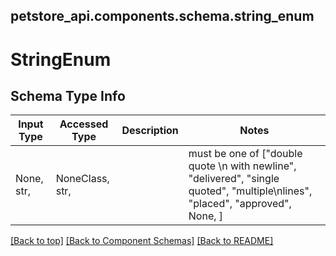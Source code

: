 <a name="top"></a>
## petstore_api.components.schema.string_enum
# StringEnum

## Schema Type Info
Input Type | Accessed Type | Description | Notes
------------ | ------------- | ------------- | -------------
None, str,  | NoneClass, str,  |  | must be one of ["double quote \n with newline", "delivered", "single quoted", "multiple\nlines", "placed", "approved", None, ]

[[Back to top]](#top) [[Back to Component Schemas]](../../../README.md#Component-Schemas) [[Back to README]](../../../README.md)
